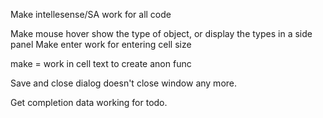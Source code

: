 ﻿

Make intellesense/SA work for all code

Make mouse hover show the type of object, or display the types in a side panel
Make enter work for entering cell size

make = work in cell text to create anon func

Save and close dialog doesn't close window any more.

Get completion data working for todo.